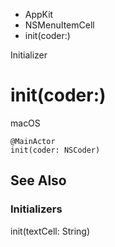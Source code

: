 

- AppKit
- NSMenuItemCell
-  init(coder:) 

Initializer

# init(coder:)

macOS

``` source
@MainActor
init(coder: NSCoder)
```

## See Also

### Initializers

init(textCell: String)

